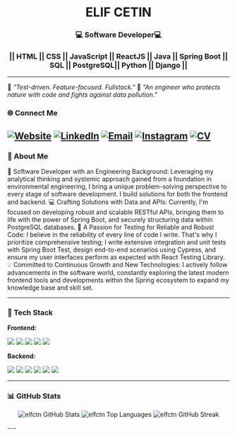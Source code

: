 <h1 align="center">ELIF CETIN</h1>
<h3 align="center">💻 Software Developer💻 </h3>
<h3 align="center">|| HTML || CSS || JavaScript || ReactJS || Java || Spring Boot || SQL || PostgreSQL|| Python || Django ||</h3>

---

🧠 *"Test-driven. Feature-focused. Fullstack."*
🌿 *"An engineer who protects nature with code and fights against data pollution."*


### 🌐 Connect Me
[![Website](https://img.shields.io/badge/Website-1A73E8?style=for-the-badge&logo=google-chrome&logoColor=white)](https://portfolio1-rosy-eight.vercel.app/)
[![LinkedIn](https://img.shields.io/badge/LinkedIn-0077B5?style=for-the-badge&logo=linkedin&logoColor=white)](https://linkedin.com/in/elifcetin-)
[![Email](https://img.shields.io/badge/Email-D14836?style=for-the-badge&logo=gmail&logoColor=white)](mailto:elifcetin.dev@gmail.com)
[![Instagram](https://img.shields.io/badge/Instagram-E4405F?style=for-the-badge&logo=instagram&logoColor=white)](https://instagram.com/xxelifcetinxx)
[![CV](https://img.shields.io/badge/CV-4285F4?style=for-the-badge&logo=googledrive&logoColor=white)](https://drive.google.com/file/d/1nW1UNefOETq9UxXdkCE8dmoRzLCAwDO/view?usp=drive_link)
---


### 🚀 About Me

🌱 Software Developer with an Engineering Background: Leveraging my analytical thinking and systemic approach gained from a foundation in environmental engineering, I bring a unique problem-solving perspective to every stage of software development. I build solutions for both the frontend and backend.
💻 Crafting Solutions with Data and APIs: Currently, I'm focused on developing robust and scalable RESTful APIs, bringing them to life with the power of Spring Boot, and securely structuring data within PostgreSQL databases.
🧪 A Passion for Testing for Reliable and Robust Code: I believe in the reliability of every line of code I write. That's why I prioritize comprehensive testing; I write extensive integration and unit tests with Spring Boot Test, design end-to-end scenarios using Cypress, and ensure my user interfaces perform as expected with React Testing Library.
💡 Committed to Continuous Growth and New Technologies: I actively follow advancements in the software world, constantly exploring the latest modern frontend tools and developments within the Spring ecosystem to expand my knowledge base and skill set.

---

### 🧰 Tech Stack

**Frontend:**
<p>
  <img src="https://img.shields.io/badge/React-20232A?style=for-the-badge&logo=react&logoColor=61DAFB"/>
  <img src="https://img.shields.io/badge/Redux-764ABC?style=for-the-badge&logo=redux&logoColor=white"/>
  <img src="https://img.shields.io/badge/JavaScript-F7DF1E?style=for-the-badge&logo=javascript&logoColor=black"/>
  <img src="https://img.shields.io/badge/React%20Testing%20Library-E33332?style=for-the-badge&logo=testing-library&logoColor=white"/>
  <img src="https://img.shields.io/badge/Cypress-17202C?style=for-the-badge&logo=cypress&logoColor=white"/>
</p>

**Backend:**
<p>
  <img src="https://img.shields.io/badge/Node.js-339933?style=for-the-badge&logo=nodedotjs&logoColor=white"/>
  <img src="https://img.shields.io/badge/Java-ED8B00?style=for-the-badge&logo=java&logoColor=white"/>
  <img src="https://img.shields.io/badge/Spring_Boot-6DB33F?style=for-the-badge&logo=spring-boot&logoColor=white"/>
  <img src="https://img.shields.io/badge/Spring_Boot_Test-6DB33F?style=for-the-badge&logo=spring-boot&logoColor=white"/>
  <img src="https://img.shields.io/badge/SQL-003B57?style=for-the-badge&logo=postgresql&logoColor=white"/>
  <img src="https://shields.io/badge/PostgreSQL-316192?style=for-the-badge&logo=postgresql&logoColor=white"/>
</p>

---

### 📊 GitHub Stats

<p align="center">
  <img src="https://github-readme-stats.vercel.app/api?username=elfctn&show_icons=true&theme=radical" alt="elfctn GitHub Stats" />
  <img src="https://github-readme-stats.vercel.app/api/top-langs/?username=elfctn&layout=compact&theme=radical" alt="elfctn Top Languages" />
  <img src="https://github-readme-streak-stats.herokuapp.com/?user=elfctn&theme=radical" alt="elfctn GitHub Streak" />
  </p>
---




